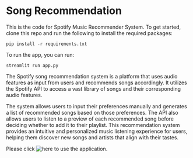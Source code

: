# Song Recommendation


This is the code for Spotify Music Recommender System. To get started, clone this repo and run the following to install the required packages:

``pip install -r requirements.txt``

To run the app, you can run:

``streamlit run app.py``

The Spotify song recommendation system is a platform that uses audio features as input from users and recommends songs accordingly. It utilizes the Spotify API to access a vast library of songs and their corresponding audio features. 

The system allows users to input their preferences manually and generates a list of recommended songs based on those preferences. The API also allows users to listen to a preview of each recommended song before deciding whether to add it to their playlist. This recommendation system provides an intuitive and personalized music listening experience for users, helping them discover new songs and artists that align with their tastes.

Please click ![here](https://adiark-song-recommendation--app-x35qnc.streamlit.app/) to use the application.